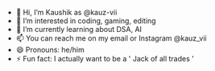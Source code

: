 - 👋 Hi, I’m Kaushik as @kauz-vii
- 👀 I’m interested in coding, gaming, editing
- 🌱 I’m currently learning about DSA, AI
- 📫 You can reach me on my email or Instagram @kauz_vii
- 😄 Pronouns: he/him
- ⚡ Fun fact: I actually want to be a ' Jack of all trades '

<!---
kauz-vii/kauz-vii is a ✨ special ✨ repository because its `README.md` (this file) appears on your GitHub profile.
You can click the Preview link to take a look at your changes.
--->
